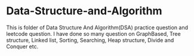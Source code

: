 # Data-Structure-and-Algorithm
This is folder of Data Structure And Algorithm(DSA) practice question and leetcode question. I have done so many question on GraphBased, Tree structure, Linked list,
Sorting, Searching, Heap structure, Divide and Conquer etc.
